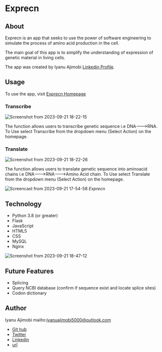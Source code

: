 # Exprecn

## About
Exprecn is an app that seeks to use the power of software engineering to simulate the process of amino acid production in the cell.

The main goal of this app is to simplify the understanding of expression of genetic material in living cells.

The app was created by Iyanu Ajimobi [Linkedin Profile](https://www.linkedin.com/in/I-yan-u).

## Usage

To use the app, visit [Exprecn Homepage](http://web-02.yandev.tech)

### Transcribe
![Screenshot from 2023-09-21 18-22-15](https://github.com/I-yan-u/Exprecn/assets/107860450/a3f68c75-6d79-40ec-9c75-f1bcde65346b)


The function allows users to transcribe genetic sequence i.e DNA--->RNA.
To Use select Transcribe from the dropdown menu (Select Action) on the homepage.


### Translate
![Screenshot from 2023-09-21 18-22-26](https://github.com/I-yan-u/Exprecn/assets/107860450/dccbd103-ac30-4098-81bd-6b6688bb1fb7)


The function allows users to translate genetic sequence into aminoacid chains i.e DNA--->RNA--->Amino Acid chain.
To Use select Translate from the dropdown menu (Select Action) on the homepage.


![Screencast from 2023-09-21 17-54-58](https://github.com/I-yan-u/Exprecn/assets/107860450/e8d407de-26cc-4d84-8655-1c98f4492123)
*Exprecn*

## Technology


- Python 3.8 (or greater)
- Flask
- JavaScript
- HTML5
- CSS
- MySQL
- Nginx
    
![Screenshot from 2023-09-21 18-47-12](https://github.com/I-yan-u/Exprecn/assets/107860450/129e7f8e-1947-4030-94bc-eabb1fb3f5a6)

## Future Features

- Splicing
- Query NCBI database (confirm if sequence exist and locate splice sites)
- Codon dictionary

## Author
Iyanu Ajimobi mailto:iyanuajimobi5000@outlook.com

- [Git hub](https://github.com/I-yan-u)  
- [Twitter](https://twitter.com/__iyanu__) 
- [Linkedin](https://linkedin.com/in/I-yan-u)  
- [url](https://www.yandev.tech)

